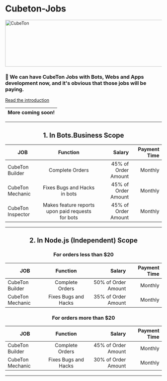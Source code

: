 # Cubeton-Jobs

<img src="https://i.ibb.co/YX4nSQX/20221021-204403.png" alt="CubeTon" height="150" width="1000"> 



<h3>🏢 We can have CubeTon Jobs with Bots, Webs and Apps development now, and it's obvious that those jobs will be paying. </h3>


[Read the introduction](./intro.md)

| More coming soon! | 
| -- |
<hr>
<center><h2> 1. In Bots.Business Scope </h2>

| JOB          	|                      Function                     	|              Salary 	|       Payment Time 	|
|--------------	|:-------------------------------------------------:	|--------------------:	|-------------------:	|
| CubeTon Builder   	|            Complete Orders           	| 45% of Order Amount 	|       Monthly      	|
| CubeTon Mechanic  	|     Fixes Bugs and Hacks in bots      	| 45% of Order Amount 	|       Monthly      	|
| CubeTon Inspector 	| Makes feature reports upon paid requests for bots 	| 45% of Order Amount 	|       Monthly      	|
<hr>
<h2> 2. In Node.js (Independent) Scope </h2>
  <h3> For orders less than $20 </h3>
  
  | JOB              	|       Function       	|              Salary 	|       Payment Time 	|
|------------------	|:--------------------:	|--------------------:	|-------------------:	|
| CubeTon Builder  	|    Complete Orders   	| 50% of Order Amount 	|       Monthly      	|
| CubeTon Mechanic 	| Fixes Bugs and Hacks 	| 35% of Order Amount 	|       Monthly      	| 
    
   <h3> For orders more than $20 </h3>
  
  
  | JOB              	|       Function       	|              Salary 	|       Payment Time 	|
|------------------	|:--------------------:	|--------------------:	|-------------------:	|
| CubeTon Builder  	|    Complete Orders   	| 45% of Order Amount 	|       Monthly      	|
| CubeTon Mechanic 	| Fixes Bugs and Hacks 	| 30% of Order Amount 	|       Monthly      	|
  <hr>

